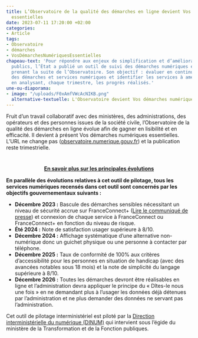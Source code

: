 ```yaml
---
title: L’Observatoire de la qualité des démarches en ligne devient Vos démarches numériques
  essentielles
date: 2023-07-11 17:20:00 +02:00
categories:
- Article
tags:
- Observatoire
- démarches
- VosDémarchesNumériquesEssentielles
chapeau-text: 'Pour répondre aux enjeux de simplification et d’amélioration des services
  publics, l’État a publié un outil de suivi des démarches numériques essentielles,
  prenant la suite de l’Observatoire. Son objectif : évaluer en continu la qualité
  des démarches et services numériques et identifier les services à améliorer en priorité
  en analysant, chaque trimestre, les progrès réalisés.'
une-ou-diaporama:
- image: "/uploads/F0xAmfVWcAcNIKB.png"
  alternative-textuelle: L'Observatoire devient Vos démarches numériques essentielles
---
```


Fruit d’un travail collaboratif avec des ministères, des administrations, des opérateurs et des personnes issues de la société civile, l’Observatoire de la qualité des démarches en ligne évolue afin de gagner en lisibilité et en efficacité. Il devient à présent Vos démarches numériques essentielles. L’URL ne change pas ([observatoire.numerique.gouv.fr](https://observatoire.numerique.gouv.fr/)) et la publication reste trimestrielle.  

<div align="center" style="margin-bottom: 15px; margin-top: 40px"><a href="https://design.numerique.gouv.fr/articles/2023-07-11-vos-demarches-numeriques-essentielles/" class="button" title="En savoir plus sur les principales évolutions - Lien externe"><b>En savoir plus sur les principales évolutions</b></a></div>

**En parallèle des évolutions relatives à cet outil de pilotage, tous les services numériques recensés dans cet outil sont concernés par les objectifs gouvernementaux suivants :**
* **Décembre 2023 :** Bascule des démarches sensibles nécessitant un niveau de sécurité accrue sur FranceConnect+ ([Lire le communiqué de presse](https://www.numerique.gouv.fr/espace-presse/franceconnect-plus-1-million-usagers/)) et connexion de chaque service à FranceConnect ou FranceConnect+ en fonction du niveau de risque.
* **Été 2024 :** Note de satisfaction usager supérieure à 8/10.
* **Décembre 2024 :** Affichage systématique d’une alternative non-numérique donc un guichet physique ou une personne à contacter par téléphone.
* **Décembre 2025 :** Taux de conformité de 100% aux critères d’accessibilité pour les personnes en situation de handicap (avec des avancées notables sous 18 mois) et la note de simplicité du langage supérieure à 8/10.
* **Décembre 2026 :** Toutes les démarches devront être réalisables en ligne et l’administration devra appliquer le principe du « Dîtes-le nous une fois » en ne demandant plus à l’usager les données déjà détenues par l’administration et ne plus demander des données ne servant pas l’administration.

Cet outil de pilotage interministériel est piloté par la [Direction interministérielle du numérique (DINUM)](https://www.linkedin.com/company/18539226/admin/feed/posts/) qui intervient sous l’égide du ministère de la Transformation et de la Fonction publiques. 